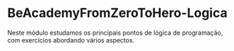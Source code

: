 # BeAcademyFromZeroToHero-Logica
Neste módulo estudamos os principais pontos de lógica de programação, com exercícios abordando vários aspectos.
